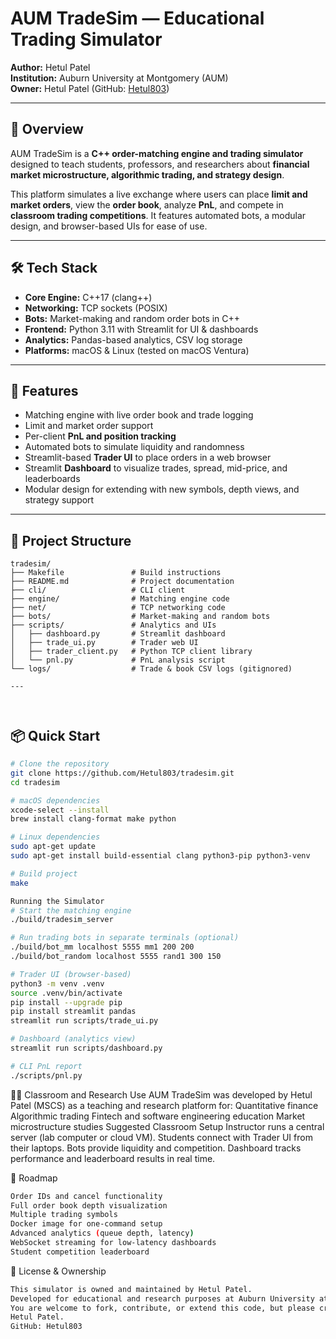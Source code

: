 # AUM TradeSim — Educational Trading Simulator

**Author:** Hetul Patel  
**Institution:** Auburn University at Montgomery (AUM)  
**Owner:** Hetul Patel (GitHub: [Hetul803](https://github.com/Hetul803))  

---

## 📖 Overview
AUM TradeSim is a **C++ order-matching engine and trading simulator** designed to teach students, professors, and researchers about **financial market microstructure, algorithmic trading, and strategy design**.

This platform simulates a live exchange where users can place **limit and market orders**, view the **order book**, analyze **PnL**, and compete in **classroom trading competitions**. It features automated bots, a modular design, and browser-based UIs for ease of use.

---

## 🛠 Tech Stack
- **Core Engine:** C++17 (clang++)
- **Networking:** TCP sockets (POSIX)
- **Bots:** Market-making and random order bots in C++
- **Frontend:** Python 3.11 with Streamlit for UI & dashboards
- **Analytics:** Pandas-based analytics, CSV log storage
- **Platforms:** macOS & Linux (tested on macOS Ventura)

---

## 🚀 Features
- Matching engine with live order book and trade logging
- Limit and market order support
- Per-client **PnL and position tracking**
- Automated bots to simulate liquidity and randomness
- Streamlit-based **Trader UI** to place orders in a web browser
- Streamlit **Dashboard** to visualize trades, spread, mid-price, and leaderboards
- Modular design for extending with new symbols, depth views, and strategy support

---
## 📂 Project Structure

```text
tradesim/
├── Makefile               # Build instructions
├── README.md              # Project documentation
├── cli/                   # CLI client
├── engine/                # Matching engine code
├── net/                   # TCP networking code
├── bots/                  # Market-making and random bots
├── scripts/               # Analytics and UIs
│   ├── dashboard.py       # Streamlit dashboard
│   ├── trade_ui.py        # Trader web UI
│   ├── trader_client.py   # Python TCP client library
│   └── pnl.py             # PnL analysis script
└── logs/                  # Trade & book CSV logs (gitignored)

---



```
## 📦 Quick Start
```bash
# Clone the repository
git clone https://github.com/Hetul803/tradesim.git
cd tradesim

# macOS dependencies
xcode-select --install
brew install clang-format make python

# Linux dependencies
sudo apt-get update
sudo apt-get install build-essential clang python3-pip python3-venv

# Build project
make

Running the Simulator
# Start the matching engine
./build/tradesim_server

# Run trading bots in separate terminals (optional)
./build/bot_mm localhost 5555 mm1 200 200
./build/bot_random localhost 5555 rand1 300 150

# Trader UI (browser-based)
python3 -m venv .venv
source .venv/bin/activate
pip install --upgrade pip
pip install streamlit pandas
streamlit run scripts/trade_ui.py

# Dashboard (analytics view)
streamlit run scripts/dashboard.py

# CLI PnL report
./scripts/pnl.py
```
👨‍🏫 Classroom and Research Use
AUM TradeSim was developed by Hetul Patel (MSCS) as a teaching and research platform for:
Quantitative finance
Algorithmic trading
Fintech and software engineering education
Market microstructure studies
Suggested Classroom Setup
Instructor runs a central server (lab computer or cloud VM).
Students connect with Trader UI from their laptops.
Bots provide liquidity and competition.
Dashboard tracks performance and leaderboard results in real time.


🧩 Roadmap
```bash
Order IDs and cancel functionality
Full order book depth visualization
Multiple trading symbols
Docker image for one-command setup
Advanced analytics (queue depth, latency)
WebSocket streaming for low-latency dashboards
Student competition leaderboard

```
📝 License & Ownership
```bash
This simulator is owned and maintained by Hetul Patel.
Developed for educational and research purposes at Auburn University at Montgomery.
You are welcome to fork, contribute, or extend this code, but please credit:
Hetul Patel.
GitHub: Hetul803
